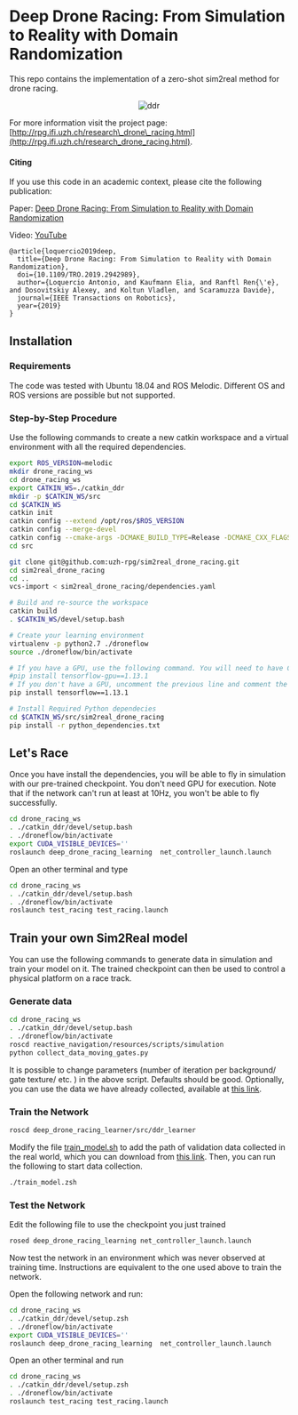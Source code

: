 # Deep Drone Racing: From Simulation to Reality with Domain Randomization

This repo contains the implementation of a zero-shot sim2real method for drone racing.

<p align="center">
  <img src="./docs/sim2real.gif" alt="ddr">
</p>

For more information visit the project page:[http://rpg.ifi.uzh.ch/research\_drone\_racing.html](http://rpg.ifi.uzh.ch/research_drone_racing.html).

#### Citing

If you use this code in an academic context, please cite the following publication:

Paper: [Deep Drone Racing: From Simulation to Reality with Domain Randomization](http://rpg.ifi.uzh.ch/docs/TRO19_Loquercio.pdf)

Video: [YouTube](https://youtu.be/vdxB89lgZhQ)

```
@article{loquercio2019deep,
  title={Deep Drone Racing: From Simulation to Reality with Domain Randomization},
  doi={10.1109/TRO.2019.2942989},
  author={Loquercio Antonio, and Kaufmann Elia, and Ranftl Ren{\'e}, and Dosovitskiy Alexey, and Koltun Vladlen, and Scaramuzza Davide},
  journal={IEEE Transactions on Robotics},
  year={2019}
}

```
## Installation

### Requirements

The code was tested with Ubuntu 18.04 and ROS Melodic.
Different OS and ROS versions are possible but not supported.

### Step-by-Step Procedure

Use the following commands to create a new catkin workspace and a virtual environment with all the required dependencies.

```bash
export ROS_VERSION=melodic
mkdir drone_racing_ws
cd drone_racing_ws
export CATKIN_WS=./catkin_ddr
mkdir -p $CATKIN_WS/src
cd $CATKIN_WS
catkin init
catkin config --extend /opt/ros/$ROS_VERSION
catkin config --merge-devel
catkin config --cmake-args -DCMAKE_BUILD_TYPE=Release -DCMAKE_CXX_FLAGS=-fdiagnostics-color
cd src

git clone git@github.com:uzh-rpg/sim2real_drone_racing.git
cd sim2real_drone_racing
cd ..
vcs-import < sim2real_drone_racing/dependencies.yaml

# Build and re-source the workspace
catkin build
. $CATKIN_WS/devel/setup.bash

# Create your learning environment
virtualenv -p python2.7 ./droneflow
source ./droneflow/bin/activate

# If you have a GPU, use the following command. You will need to have CUDA 10.0 installed for it to work.
#pip install tensorflow-gpu==1.13.1
# If you don't have a GPU, uncomment the previous line and comment the next
pip install tensorflow==1.13.1

# Install Required Python dependecies
cd $CATKIN_WS/src/sim2real_drone_racing
pip install -r python_dependencies.txt

```


## Let's Race

Once you have install the dependencies, you will be able to fly in simulation with our pre-trained checkpoint. You don't need GPU for execution. Note that if the network can't run at least at 10Hz, you won't be able to fly successfully.

```bash
cd drone_racing_ws
. ./catkin_ddr/devel/setup.bash
. ./droneflow/bin/activate
export CUDA_VISIBLE_DEVICES=''
roslaunch deep_drone_racing_learning  net_controller_launch.launch

```

Open an other terminal and type

```bash
cd drone_racing_ws
. ./catkin_ddr/devel/setup.bash
. ./droneflow/bin/activate
roslaunch test_racing test_racing.launch

```



## Train your own Sim2Real model

You can use the following commands to generate data in simulation and train your model on it. The trained checkpoint can then be used to control a physical platform on a race track.

### Generate data

```bash
cd drone_racing_ws
. ./catkin_ddr/devel/setup.bash
. ./droneflow/bin/activate
roscd reactive_navigation/resources/scripts/simulation
python collect_data_moving_gates.py

```

It is possible to change parameters (number of iteration per background/ gate texture/ etc. ) in the above script.
Defaults should be good. Optionally, you can use the data we have already collected, available at [this link](train_data.zip).


### Train the Network

```bash
roscd deep_drone_racing_learner/src/ddr_learner

```

Modify the file [train\_model.sh](./learning/deep_drone_racing_learner/src/ddr_learner/train_model.sh) to add the path of validation data collected in the real world, which you can download from [this link](path_to_data.zip).
Then, you can run the following to start data collection.

```bash
./train_model.zsh

```

### Test the Network

Edit the following file to use the checkpoint you just trained
```bash
rosed deep_drone_racing_learning net_controller_launch.launch

```

Now test the network in an environment which was never observed at training time. Instructions are equivalent to the one used above to train the network.

Open the following network and run:

```bash
cd drone_racing_ws
. ./catkin_ddr/devel/setup.zsh
. ./droneflow/bin/activate
export CUDA_VISIBLE_DEVICES=''
roslaunch deep_drone_racing_learning  net_controller_launch.launch

```

Open an other terminal and run

```bash
cd drone_racing_ws
. ./catkin_ddr/devel/setup.zsh
. ./droneflow/bin/activate
roslaunch test_racing test_racing.launch

```
